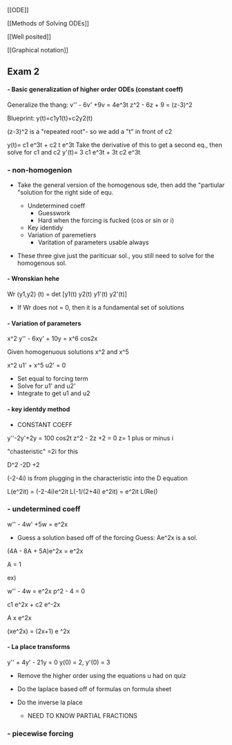 [[ODE]]


[[Methods of Solving ODEs]]


[[Well posited]]


[[Graphical notation]]



## Exam 2

#### - Basic generalization of higher order ODEs (constant coeff)
Generalize the thang: v'' - 6v' +9v = 4e^3t
z^2 - 6z + 9 = (z-3)^2

Blueprint: y(t)=c1y1(t)+c2y2(t)

(z-3)^2 is a "repeated root"- so we add a "t" in front of c2

y(t)= c1 e^3t + c2 t e^3t
Take the derivative of this to get a second eq., then solve for c1 and c2 
y'(t)= 3 c1 e^3t + 3t c2 e^3t

### - non-homogenion

- Take the general version of the homogenous sde, then add the "partiular "solution for the right side of equ.
	- Undetermined coeff
		- Guesswork
		- Hard when the forcing is fucked (cos or sin or i)
	- Key identidy
	- Variation of paremetiers 
		- Varitation of parameters usable always 

- These three give just the pariticuar sol., you still need to solve for the homogenous sol.

####  - Wronskian hehe

Wr (y1,y2) (t) = det [y1(t) y2(t)
                y1'(t) y2'(t)]

- If Wr does not = 0, then it is a fundamental set of solutions 

#### - Variation of parameters

x^2 y'' - 6xy' + 10y = x^6 cos2x

Given homogenuous solutions x^2 and x^5

x^2 u1' + x^5 u2' = 0
- Set equal to forcing term
- Solve for u1' and u2' 
- Integrate to get u1 and u2



#### - key identdy method
- CONSTANT COEFF

y''-2y'+2y = 100 cos2t
z^2 - 2z +2 = 0
z= 1 plus or minus i

"chasteristic" =2i for this

D^2 -2D +2

(-2-4i) is from plugging in the characteristic into the D equation

L(e^2it) = (-2-4i)e^2it
L(-1/(2+4i) e^2it) = e^2it
L(Re()


### - undetermined coeff

w'' - 4w' +5w = e^2x
- Guess a solution based off of the forcing 
Guess: Ae^2x is a sol.

(4A - 8A + 5A)e^2x = e^2x

A = 1

ex) 

w'' - 4w = e^2x
 p^2 - 4 = 0 

c1 e^2x + c2 e^-2x

A x e^2x

(xe^2x) = (2x+1) e ^2x

#### - La place transforms 

y'' + 4y' - 21y = 0
y(0) = 2, y'(0) = 3

- Remove the higher order using the equations u had on quiz

- Do the laplace based off of formulas on formula sheet

- Do the inverse la place 
	- NEED TO KNOW PARTIAL FRACTIONS

### - piecewise forcing


